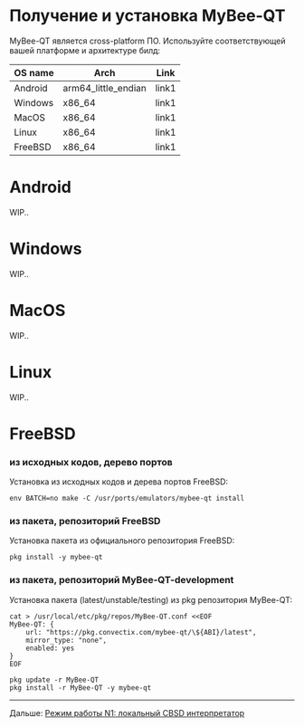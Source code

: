 # Получение и установка MyBee-QT

MyBee-QT является cross-platform ПО. Используйте соответствующей вашей платформе и архитектуре билд:

|           OS name         |  Arch                 |  Link                                                 |
| ------------------------- | --------------------- | ----------------------------------------------------- |
|         Android           |  arm64_little_endian  | link1                                                 |
|         Windows           |  x86_64               | link1                                                 |
|         MacOS             |  x86_64               | link1                                                 |
|         Linux             |  x86_64               | link1                                                 |
|         FreeBSD           |  x86_64               | link1                                                 |



# Android

WIP..

# Windows

WIP..

# MacOS

WIP..

# Linux

WIP..

# FreeBSD

### из исходных кодов, дерево портов

Установка из исходных кодов и дерева портов FreeBSD:

```
env BATCH=no make -C /usr/ports/emulators/mybee-qt install
```

### из пакета, репозиторий FreeBSD


Установка пакета из официального репозитория FreeBSD:
```
pkg install -y mybee-qt
```

### из пакета, репозиторий MyBee-QT-development


Установка пакета (latest/unstable/testing) из pkg репозитория MyBee-QT:

```
cat > /usr/local/etc/pkg/repos/MyBee-QT.conf <<EOF
MyBee-QT: {
    url: "https://pkg.convectix.com/mybee-qt/\${ABI}/latest",
    mirror_type: "none",
    enabled: yes
}
EOF

pkg update -r MyBee-QT
pkg install -r MyBee-QT -y mybee-qt

```


---

Дальше: [Режим работы N1: локальный CBSD интерпретатор](myb-qt-cbsd-local.md)
